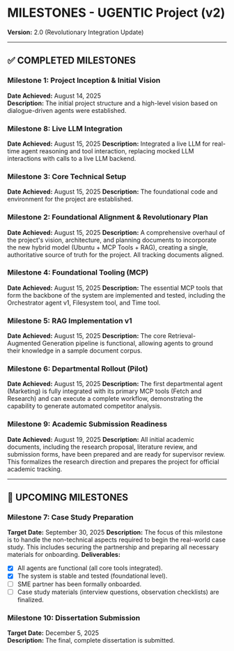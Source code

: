 # MILESTONES - UGENTIC Project (v2)

**Version:** 2.0 (Revolutionary Integration Update)

---

## ✅ **COMPLETED MILESTONES**

### **Milestone 1: Project Inception & Initial Vision**
**Date Achieved:** August 14, 2025  
**Description:** The initial project structure and a high-level vision based on dialogue-driven agents were established.

### **Milestone 8: Live LLM Integration**
**Date Achieved:** August 15, 2025
**Description:** Integrated a live LLM for real-time agent reasoning and tool interaction, replacing mocked LLM interactions with calls to a live LLM backend.

### **Milestone 3: Core Technical Setup**
**Date Achieved:** August 15, 2025
**Description:** The foundational code and environment for the project are established.

### **Milestone 2: Foundational Alignment & Revolutionary Plan**
**Date Achieved:** August 15, 2025
**Description:** A comprehensive overhaul of the project's vision, architecture, and planning documents to incorporate the new hybrid model (Ubuntu + MCP Tools + RAG), creating a single, authoritative source of truth for the project. All tracking documents aligned.

### **Milestone 4: Foundational Tooling (MCP)**
**Date Achieved:** August 15, 2025
**Description:** The essential MCP tools that form the backbone of the system are implemented and tested, including the Orchestrator agent v1, Filesystem tool, and Time tool.

### **Milestone 5: RAG Implementation v1**
**Date Achieved:** August 15, 2025
**Description:** The core Retrieval-Augmented Generation pipeline is functional, allowing agents to ground their knowledge in a sample document corpus.

### **Milestone 6: Departmental Rollout (Pilot)**
**Date Achieved:** August 15, 2025
**Description:** The first departmental agent (Marketing) is fully integrated with its primary MCP tools (Fetch and Research) and can execute a complete workflow, demonstrating the capability to generate automated competitor analysis.

### **Milestone 9: Academic Submission Readiness**
**Date Achieved:** August 19, 2025
**Description:** All initial academic documents, including the research proposal, literature review, and submission forms, have been prepared and are ready for supervisor review. This formalizes the research direction and prepares the project for official academic tracking.

---

## 🎯 **UPCOMING MILESTONES**

### **Milestone 7: Case Study Preparation**
**Target Date:** September 30, 2025
**Description:** The focus of this milestone is to handle the non-technical aspects required to begin the real-world case study. This includes securing the partnership and preparing all necessary materials for onboarding.
**Deliverables:**
- [x] All agents are functional (all core tools integrated).
- [x] The system is stable and tested (foundational level).
- [ ] SME partner has been formally onboarded.
- [ ] Case study materials (interview questions, observation checklists) are finalized.

### **Milestone 10: Dissertation Submission**
**Target Date:** December 5, 2025  
**Description:** The final, complete dissertation is submitted.
